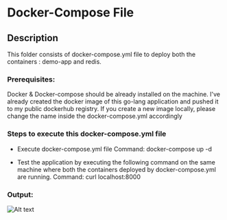 # Docker-Compose File

## Description

This folder consists of docker-compose.yml file to deploy both the containers : demo-app and redis.

### Prerequisites:
Docker & Docker-compose should be already installed on the machine.
I've already created the docker image of this go-lang application and pushed it to my public dockerhub registry.
If you create a new image locally, please change the name inside the docker-compose.yml accordingly

### Steps to execute this docker-compose.yml file

- Execute docker-compose.yml file
Command: docker-compose up -d

- Test the application by executing the following command on the same machine where both the containers deployed by docker-compose.yml are running.
Command: curl localhost:8000

### Output:
![Alt text](/docker-compose-output.jpg?raw=true "Docker Compose Output")
